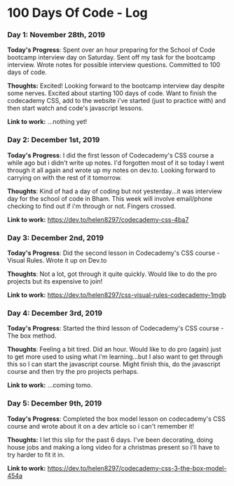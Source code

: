 # 100 Days Of Code - Log

### Day 1: November 28th, 2019

**Today's Progress**: Spent over an hour preparing for the School of Code bootcamp interview day on Saturday. Sent off my task for the bootcamp interview. Wrote notes for possible interview questions. Committed to 100 days of code.

**Thoughts:** Excited! Looking forward to the bootcamp interview day despite some nerves. Excited about starting 100 days of code. Want to finish the codecademy CSS, add to the website i've started (just to practice with) and then start watch and code's javascript lessons.

**Link to work:** ...nothing yet!


### Day 2: December 1st, 2019

**Today's Progress**: I did the first lesson of Codecademy's CSS course a while ago but i didn't write up notes. I'd forgotten most of it so today I went through it all again and wrote up my notes on dev.to. Looking forward to carrying on with the rest of it tomorrow. 

**Thoughts**: Kind of had a day of coding but not yesterday...it was interview day for the school of code in Bham. This week will involve email/phone checking to find out if i'm through or not. Fingers crossed. 

**Link to work:** https://dev.to/helen8297/codecademy-css-4ba7


### Day 3: December 2nd, 2019 

**Today's Progress**: Did the second lesson in Codecademy's CSS course - Visual Rules. Wrote it up on Dev.to

**Thoughts**: Not a lot, got through it quite quickly. Would like to do the pro projects but its expensive to join!

**Link to work:** https://dev.to/helen8297/css-visual-rules-codecademy-1mgb


### Day 4: December 3rd, 2019 

**Today's Progress**: Started the third lesson of Codecademy's CSS course - The box method. 

**Thoughts**: Feeling a bit tired. Did an hour. Would like to do pro (again) just to get more used to using what i'm learning...but I also want to get through this so I can start the javascript course. Might finish this, do the javascript course and then try the pro projects perhaps.

**Link to work:** ...coming tomo.


### Day 5: December 9th, 2019 

**Today's Progress**: Completed the box model lesson on codecademy's CSS course and wrote about it on a dev article so i can't remember it!

**Thoughts:** I let this slip for the past 6 days. I've been decorating, doing house jobs and making a long video for a christmas present so i'll have to try harder to fit it in. 

**Link to work:** https://dev.to/helen8297/codecademy-css-3-the-box-model-454a


